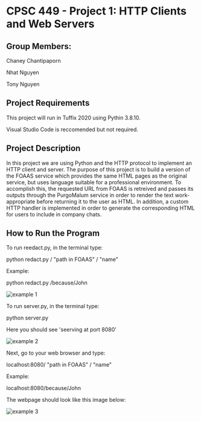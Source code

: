 # CPSC 449 - Project 1: HTTP Clients and Web Servers

## Group Members:

Chaney Chantipaporn

Nhat Nguyen

Tony Nguyen

## Project Requirements
This project will run in Tuffix 2020 using Pythin 3.8.10. 

Visual Studio Code is reccomended but not required.

## Project Description
In this project we are using Python and the HTTP protocol to implement an HTTP client and server. The purpose of this project is to build a version of the FOAAS service which provides the same HTML pages as the original service, but uses language suitable for a professional environment. To accomplish this, the requested URL from FOAAS is retreived and passes its outputs through the PurgoMalum service in order to render the text work-appropriate before returning it to the user as HTML. In addition, a custom HTTP handler is implemented in order to generate the corresponding HTML for users to include in company chats.

## How to Run the Program
To run reedact.py, in the terminal type:

python redact.py / "path in FOAAS" / "name"

Example:

python redact.py /because/John

![example 1](/images/P1_ex1.png)

To run server.py, in the terminal type:

python server.py

Here you should see 'seerving at port 8080'

![example 2](/images/P2_ex2.png)

Next, go to your web browser and type:

localhost:8080/ "path in FOAAS" / "name"

Example:

localhost:8080/because/John

The webpage should look like this image below:

![example 3](/images/P3_ex3.png)

